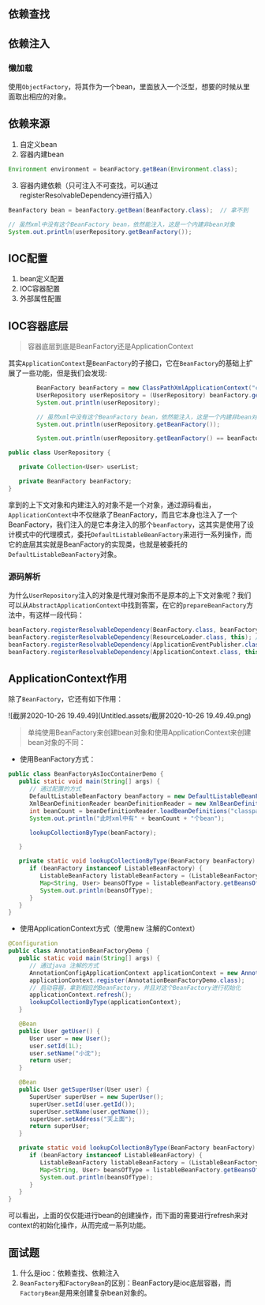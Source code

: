 ## 依赖查找



## 依赖注入



### 懒加载

使用`ObjectFactory`，将其作为一个bean，里面放入一个泛型，想要的时候从里面取出相应的对象。

## 依赖来源

1. 自定义bean
2. 容器内建bean

```java
Environment environment = beanFactory.getBean(Environment.class);
```

3. 容器内建依赖（只可注入不可查找，可以通过registerResolvableDependency进行插入）

```java
BeanFactory bean = beanFactory.getBean(BeanFactory.class);  // 拿不到

// 虽然xml中没有这个BeanFactory bean，依然能注入，这是一个内建非bean对象
System.out.println(userRepository.getBeanFactory());
```

## IOC配置

1. bean定义配置
2. IOC容器配置
3. 外部属性配置

## IOC容器底层

> 容器底层到底是BeanFactory还是ApplicationContext

其实`ApplicationContext`是`BeanFactory`的子接口，它在`BeanFactory`的基础上扩展了一些功能，但是我们会发现:

```java
		BeanFactory beanFactory = new ClassPathXmlApplicationContext("classpath:/META-INF/dependency-injection-context.xml");
		UserRepository userRepository = (UserRepository) beanFactory.getBean("userRepository");
		System.out.println(userRepository);

		// 虽然xml中没有这个BeanFactory bean，依然能注入，这是一个内建非bean对象
		System.out.println(userRepository.getBeanFactory());

		System.out.println(userRepository.getBeanFactory() == beanFactory);  // false
```

```java
public class UserRepository {

   private Collection<User> userList;

   private BeanFactory beanFactory;
}
```

拿到的上下文对象和内建注入的对象不是一个对象，通过源码看出，`ApplicationContext`中不仅继承了BeanFactory，而且它本身也注入了一个BeanFactory，我们注入的是它本身注入的那个`beanFactory`，这其实是使用了设计模式中的代理模式，委托`DefaultListableBeanFactory`来进行一系列操作，而它的底层其实就是BeanFactory的实现类，也就是被委托的`DefaultListableBeanFactory`对象。

### 源码解析

为什么`UserRepository`注入的对象是代理对象而不是原本的上下文对象呢？我们可以从`AbstractApplicationContext`中找到答案，在它的`prepareBeanFactory`方法中，有这样一段代码：

```java
beanFactory.registerResolvableDependency(BeanFactory.class, beanFactory);  // 如果你选择注入BeanFactory的话，就默认拿到代理注入
beanFactory.registerResolvableDependency(ResourceLoader.class, this); // 如果选择注入以下的几个的话，默认拿到的是源上下文。
beanFactory.registerResolvableDependency(ApplicationEventPublisher.class, this);
beanFactory.registerResolvableDependency(ApplicationContext.class, this);
```

## ApplicationContext作用

除了`BeanFactory`，它还有如下作用：

![截屏2020-10-26 19.49.49](Untitled.assets/截屏2020-10-26 19.49.49.png)

> 单纯使用BeanFactory来创建bean对象和使用ApplicationContext来创建bean对象的不同：

- 使用BeanFactory方式：

```java
public class BeanFactoryAsIocContainerDemo {
   public static void main(String[] args) {
      // 通过配置的方式
      DefaultListableBeanFactory beanFactory = new DefaultListableBeanFactory();
      XmlBeanDefinitionReader beanDefinitionReader = new XmlBeanDefinitionReader(beanFactory);
      int beanCount = beanDefinitionReader.loadBeanDefinitions("classpath:/META-INF/dependency-injection-context.xml");
      System.out.println("此时xml中有" + beanCount + "个bean");

      lookupCollectionByType(beanFactory);

   }

   private static void lookupCollectionByType(BeanFactory beanFactory) {
      if (beanFactory instanceof ListableBeanFactory) {
         ListableBeanFactory listableBeanFactory = (ListableBeanFactory) beanFactory;
         Map<String, User> beansOfType = listableBeanFactory.getBeansOfType(User.class);
         System.out.println(beansOfType);
      }
   }
}
```

- 使用ApplicationContext方式（使用new 注解的Context）

```java
@Configuration
public class AnnotationBeanFactoryDemo {
   public static void main(String[] args) {
      // 通过java 注解的方式
      AnnotationConfigApplicationContext applicationContext = new AnnotationConfigApplicationContext();
      applicationContext.register(AnnotationBeanFactoryDemo.class);
      // 启动容器，拿到相应的BeanFactory，并且对这个BeanFactory进行初始化
      applicationContext.refresh();
      lookupCollectionByType(applicationContext);
   }

   @Bean
   public User getUser() {
      User user = new User();
      user.setId(1L);
      user.setName("小沈");
      return user;
   }

   @Bean
   public User getSuperUser(User user) {
      SuperUser superUser = new SuperUser();
      superUser.setId(user.getId());
      superUser.setName(user.getName());
      superUser.setAddress("天上面");
      return superUser;
   }

   private static void lookupCollectionByType(BeanFactory beanFactory) {
      if (beanFactory instanceof ListableBeanFactory) {
         ListableBeanFactory listableBeanFactory = (ListableBeanFactory) beanFactory;
         Map<String, User> beansOfType = listableBeanFactory.getBeansOfType(User.class);
         System.out.println(beansOfType);
      }
   }
}
```

可以看出，上面的仅仅能进行bean的创建操作，而下面的需要进行refresh来对context的初始化操作，从而完成一系列功能。

## 面试题

1. 什么是ioc：依赖查找、依赖注入
2. `BeanFactory`和`FactoryBean`的区别：BeanFactory是ioc底层容器，而`FactoryBean`是用来创建复杂bean对象的。